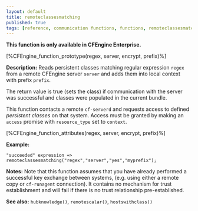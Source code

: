 ```yaml
---
layout: default
title: remoteclassesmatching
published: true
tags: [reference, communication functions, functions, remoteclassesmatching]
---
```


**This function is only available in CFEngine Enterprise.**

[%CFEngine_function_prototype(regex, server, encrypt, prefix)%]

**Description:** Reads persistent classes matching regular expression `regex`
from a remote CFEngine server `server` and adds them into local context with
prefix `prefix`.

The return value is true (sets the class) if communication with the server was
successful and classes were populated in the current bundle.

This function contacts a remote `cf-serverd` and requests access to defined
*persistent classes* on that system. Access must be granted by making an
`access` promise with `resource_type` set to `context`.

[%CFEngine_function_attributes(regex, server, encrypt, prefix)%]

**Example:**

```cf3
"succeeded" expression => remoteclassesmatching("regex","server","yes","myprefix");
```

**Notes:** Note that this function assumes that you have already performed a
successful key exchange between systems, (e.g. using either a remote
copy or `cf-runagent` connection). It contains no mechanism for trust
establishment and will fail if there is no trust relationship
pre-established.

**See also:** `hubknowledge()`, `remotescalar()`, `hostswithclass()`
